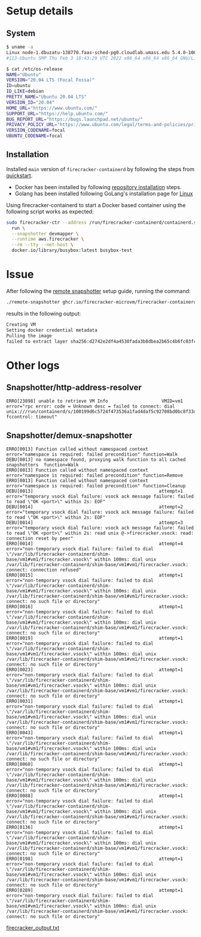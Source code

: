 # Setup details

## System

```bash
$ uname -a
Linux node-1.dbuzatu-138770.faas-sched-pg0.cloudlab.umass.edu 5.4.0-100-generic
#113-Ubuntu SMP Thu Feb 3 18:43:29 UTC 2022 x86_64 x86_64 x86_64 GNU/Linux
```

```bash
$ cat /etc/os-release
NAME="Ubuntu"
VERSION="20.04 LTS (Focal Fossa)"
ID=ubuntu
ID_LIKE=debian
PRETTY_NAME="Ubuntu 20.04 LTS"
VERSION_ID="20.04"
HOME_URL="https://www.ubuntu.com/"
SUPPORT_URL="https://help.ubuntu.com/"
BUG_REPORT_URL="https://bugs.launchpad.net/ubuntu/"
PRIVACY_POLICY_URL="https://www.ubuntu.com/legal/terms-and-policies/privacy-policy"
VERSION_CODENAME=focal
UBUNTU_CODENAME=focal
```

## Installation

Installed `main` version of `firecracker-containerd` by following the steps from [quickstart](https://github.com/firecracker-microvm/firecracker-containerd/blob/main/docs/getting-started.md).

- Docker has been installed by following [repository installation](https://docs.docker.com/engine/install/ubuntu/#install-using-the-repository) steps.
- Golang has been installed following GoLang's installation page for [Linux](https://go.dev/doc/install)

Using firecracker-containerd to start a Docker based container using the following script works as expected:

```bash
sudo firecracker-ctr --address /run/firecracker-containerd/containerd.sock \
  run \
  --snapshotter devmapper \
  --runtime aws.firecracker \
  --rm --tty --net-host \
  docker.io/library/busybox:latest busybox-test
```

# Issue

After following the [remote snapshotter](https://github.com/firecracker-microvm/firecracker-containerd/blob/main/docs/remote-snapshotter-getting-started.md) setup guide, running the command:

```bash
./remote-snapshotter ghcr.io/firecracker-microvm/firecracker-containerd/amazonlinux:latest-esgz
```

results in the following output:

```bash
Creating VM
Setting docker credential metadata
Pulling the image
failed to extract layer sha256:d2742e2df4a4530fada3b8dbea2b65c4b6fc03fc89f250e8077ecd0425e1ab6c: failed to mount /var/lib/firecracker-containerd/containerd/tmpmounts/containerd-mount527725939: no such file or directory: unknown
```

# Other logs

## Snapshotter/http-address-resolver

```
ERRO[23898] unable to retrieve VM Info                    VMID=vm1 error="rpc error: code = Unknown desc = failed to connect: dial unix:///run/containerd/s/100199d6c5724f473536a1fad4daf5c92708bd0bc8f33d9bcee8882a74d0bf52-fccontrol: timeout"
```

## Snapshotter/demux-snapshotter

```
ERRO[0013] Function called without namespaced context    error="namespace is required: failed precondition" function=Walk
DEBU[0013] no namespace found, proxying walk function to all cached snapshotters  function=Walk
ERRO[0013] Function called without namespaced context    error="namespace is required: failed precondition" function=Remove
ERRO[0013] Function called without namespaced context    error="namespace is required: failed precondition" function=Cleanup
DEBU[0013]                                               attempt=1 error="temporary vsock dial failure: vsock ack message failure: failed to read \"OK <port>\" within 2s: EOF"
DEBU[0014]                                               attempt=2 error="temporary vsock dial failure: vsock ack message failure: failed to read \"OK <port>\" within 2s: EOF"
DEBU[0014]                                               attempt=3 error="temporary vsock dial failure: vsock ack message failure: failed to read \"OK <port>\" within 2s: read unix @->firecracker.vsock: read: connection reset by peer"
ERRO[0014]                                               attempt=4 error="non-temporary vsock dial failure: failed to dial \"/var/lib/firecracker-containerd/shim-base/vm1#vm1/firecracker.vsock\" within 100ms: dial unix /var/lib/firecracker-containerd/shim-base/vm1#vm1/firecracker.vsock: connect: connection refused"
ERRO[0015]                                               attempt=1 error="non-temporary vsock dial failure: failed to dial \"/var/lib/firecracker-containerd/shim-base/vm1#vm1/firecracker.vsock\" within 100ms: dial unix /var/lib/firecracker-containerd/shim-base/vm1#vm1/firecracker.vsock: connect: no such file or directory"
ERRO[0016]                                               attempt=1 error="non-temporary vsock dial failure: failed to dial \"/var/lib/firecracker-containerd/shim-base/vm1#vm1/firecracker.vsock\" within 100ms: dial unix /var/lib/firecracker-containerd/shim-base/vm1#vm1/firecracker.vsock: connect: no such file or directory"
ERRO[0019]                                               attempt=1 error="non-temporary vsock dial failure: failed to dial \"/var/lib/firecracker-containerd/shim-base/vm1#vm1/firecracker.vsock\" within 100ms: dial unix /var/lib/firecracker-containerd/shim-base/vm1#vm1/firecracker.vsock: connect: no such file or directory"
ERRO[0023]                                               attempt=1 error="non-temporary vsock dial failure: failed to dial \"/var/lib/firecracker-containerd/shim-base/vm1#vm1/firecracker.vsock\" within 100ms: dial unix /var/lib/firecracker-containerd/shim-base/vm1#vm1/firecracker.vsock: connect: no such file or directory"
ERRO[0031]                                               attempt=1 error="non-temporary vsock dial failure: failed to dial \"/var/lib/firecracker-containerd/shim-base/vm1#vm1/firecracker.vsock\" within 100ms: dial unix /var/lib/firecracker-containerd/shim-base/vm1#vm1/firecracker.vsock: connect: no such file or directory"
ERRO[0043]                                               attempt=1 error="non-temporary vsock dial failure: failed to dial \"/var/lib/firecracker-containerd/shim-base/vm1#vm1/firecracker.vsock\" within 100ms: dial unix /var/lib/firecracker-containerd/shim-base/vm1#vm1/firecracker.vsock: connect: no such file or directory"
ERRO[0060]                                               attempt=1 error="non-temporary vsock dial failure: failed to dial \"/var/lib/firecracker-containerd/shim-base/vm1#vm1/firecracker.vsock\" within 100ms: dial unix /var/lib/firecracker-containerd/shim-base/vm1#vm1/firecracker.vsock: connect: no such file or directory"
ERRO[0088]                                               attempt=1 error="non-temporary vsock dial failure: failed to dial \"/var/lib/firecracker-containerd/shim-base/vm1#vm1/firecracker.vsock\" within 100ms: dial unix /var/lib/firecracker-containerd/shim-base/vm1#vm1/firecracker.vsock: connect: no such file or directory"
ERRO[0136]                                               attempt=1 error="non-temporary vsock dial failure: failed to dial \"/var/lib/firecracker-containerd/shim-base/vm1#vm1/firecracker.vsock\" within 100ms: dial unix /var/lib/firecracker-containerd/shim-base/vm1#vm1/firecracker.vsock: connect: no such file or directory"
ERRO[0198]                                               attempt=1 error="non-temporary vsock dial failure: failed to dial \"/var/lib/firecracker-containerd/shim-base/vm1#vm1/firecracker.vsock\" within 100ms: dial unix /var/lib/firecracker-containerd/shim-base/vm1#vm1/firecracker.vsock: connect: no such file or directory"
ERRO[0289]                                               attempt=1 error="non-temporary vsock dial failure: failed to dial \"/var/lib/firecracker-containerd/shim-base/vm1#vm1/firecracker.vsock\" within 100ms: dial unix /var/lib/firecracker-containerd/shim-base/vm1#vm1/firecracker.vsock: connect: no such file or directory"
```

[firecracker_output.txt](https://github.com/firecracker-microvm/firecracker-containerd/files/9992113/firecracker_output.txt)
